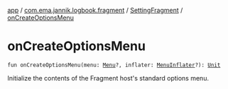 [app](../../index.md) / [com.ema.jannik.logbook.fragment](../index.md) / [SettingFragment](index.md) / [onCreateOptionsMenu](./on-create-options-menu.md)

# onCreateOptionsMenu

`fun onCreateOptionsMenu(menu: `[`Menu`](https://developer.android.com/reference/android/view/Menu.html)`?, inflater: `[`MenuInflater`](https://developer.android.com/reference/android/view/MenuInflater.html)`?): `[`Unit`](https://kotlinlang.org/api/latest/jvm/stdlib/kotlin/-unit/index.html)

Initialize the contents of the Fragment host's standard options menu.

